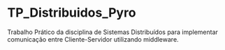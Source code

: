 # TP_Distribuidos_Pyro
Trabalho Prático da disciplina de Sistemas Distribuídos para implementar comunicação entre Cliente-Servidor utilizando middleware.
